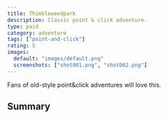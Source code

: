 ```yaml
---
title: Thimbleweedpark
description: Classic point & click adventure.
type: paid
category: adventure
tags: ["point-and-click"]
rating: 5
images:
  default: "images/default.png"
  screenshots: ["shot001.png", "shot002.png"]
---
```


Fans of old-style point&click adventures will love this.

## Summary
